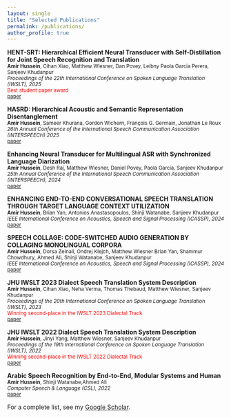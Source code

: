 ```yaml
---
layout: single
title: "Selected Publications"
permalink: /publications/
author_profile: true
---
```


**HENT-SRT: Hierarchical Efficient Neural Transducer with Self-Distillation for Joint Speech Recognition and Translation**\
<sub>**Amir Hussein**, Cihan Xiao, Matthew Wiesner, Dan Povey, Leibny Paola Garcia Perera, Sanjeev Khudanpur</sub>\
<sub>*Proceedings of the 22th International Conference on Spoken Language Translation (IWSLT), 2025*</sub>\
<sub><span style="color: red;">Best student paper award</span></sub>\
<sub>[paper](https://aclanthology.org/2025.iwslt-1.14/)</sub>

**HASRD: Hierarchical Acoustic and Semantic Representation Disentanglement**\
<sub>**Amir Hussein**, Sameer Khurana, Gordon Wichern, François G. Germain, Jonathan Le Roux</sub>\
<sub>*26th Annual Conference of the International Speech Communication Association (INTERSPEECH) 2025​​​​​​​​​​​​​*</sub>\
<sub>[paper](https://www.isca-archive.org/interspeech_2025/hussein25_interspeech.html)</sub>

**Enhancing Neural Transducer for Multilingual ASR with Synchronized Language Diarization**\
<sub>**Amir Hussein**, Desh Raj, Matthew Wiesner, Daniel Povey, Paola Garcia, Sanjeev Khudanpur</sub>\
<sub>*25th Annual Conference of the International Speech Communication Association (INTERSPEECH), 2024*</sub>\
<sub>[paper](https://www.isca-archive.org/interspeech_2024/hussein24_interspeech.pdf)</sub>

**ENHANCING END-TO-END CONVERSATIONAL SPEECH TRANSLATION THROUGH TARGET LANGUAGE CONTEXT UTILIZATION**\
<sub>**Amir Hussein**, Brian Yan, Antonios Anastasopoulos, Shinji Watanabe, Sanjeev Khudanpur</sub>\
<sub>*IEEE International Conference on Acoustics, Speech and Signal Processing (ICASSP), 2024*</sub>\
<sub>[paper](https://ieeexplore.ieee.org/stamp/stamp.jsp?arnumber=10446102)</sub>

**SPEECH COLLAGE: CODE-SWITCHED AUDIO GENERATION BY COLLAGING MONOLINGUAL CORPORA**\
<sub>**Amir Hussein**, Dorsa Zeinali, Ondrej Klejch, Matthew Wiesner Brian Yan, Shammur Chowdhury, Ahmed Ali, Shinji Watanabe, Sanjeev Khudanpur</sub>\
<sub>*IEEE International Conference on Acoustics, Speech and Signal Processing (ICASSP), 2024*</sub>\
<sub>[paper](https://ieeexplore.ieee.org/stamp/stamp.jsp?arnumber=10446857)</sub>

**JHU IWSLT 2023 Dialect Speech Translation System Description**\
<sub>**Amir Hussein**, Cihan Xiao, Neha Verma, Thomas Thebaud, Matthew Wiesner, Sanjeev Khudanpur</sub>\
<sub>*Proceedings of the 20th International Conference on Spoken Language Translation (IWSLT), 2023*</sub>\
<sub><span style="color: red;">Winning second-place in the IWSLT 2023 Dialectal Track</span></sub>\
<sub>[paper](https://aclanthology.org/2023.iwslt-1.26)</sub>

**JHU IWSLT 2022 Dialect Speech Translation System Description**\
<sub>**Amir Hussein**, Jinyi Yang, Matthew Wiesner, Sanjeev Khudanpur</sub>\
<sub>*Proceedings of the 19th International Conference on Spoken Language Translation (IWSLT), 2022*</sub>\
<sub><span style="color: red;">Winning second-place in the IWSLT 2022 Dialectal Track</span></sub>\
<sub>[paper](https://aclanthology.org/2022.iwslt-1.29)</sub>

**Arabic Speech Recognition by End-to-End, Modular Systems and Human**\
<sub>**Amir Hussein**, Shinji Watanabe,Ahmed Ali</sub>\
<sub>*Computer Speech & Language (CSL), 2022*</sub>\
<sub>[paper](https://www.sciencedirect.com/science/article/abs/pii/S0885230821000760)</sub>


For a complete list, see my [Google Scholar](https://scholar.google.com/citations?user=FPuPHkkAAAAJ&hl=en).
